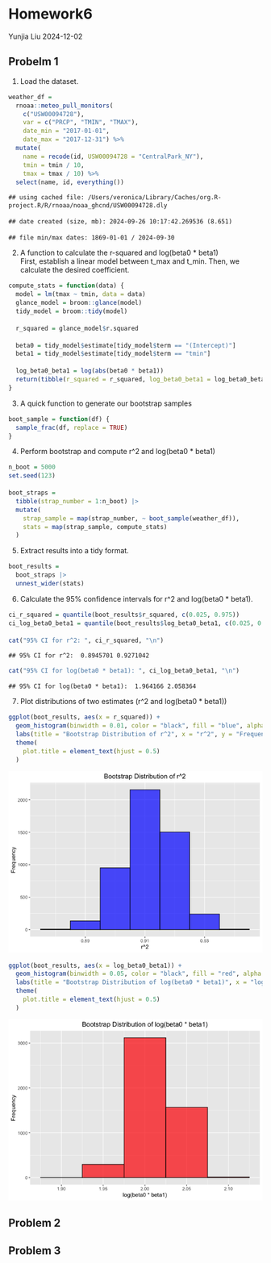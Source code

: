 Homework6
================
Yunjia Liu
2024-12-02

## Probelm 1

1.  Load the dataset.

``` r
weather_df = 
  rnoaa::meteo_pull_monitors(
    c("USW00094728"),
    var = c("PRCP", "TMIN", "TMAX"), 
    date_min = "2017-01-01",
    date_max = "2017-12-31") %>%
  mutate(
    name = recode(id, USW00094728 = "CentralPark_NY"),
    tmin = tmin / 10,
    tmax = tmax / 10) %>%
  select(name, id, everything())
```

    ## using cached file: /Users/veronica/Library/Caches/org.R-project.R/R/rnoaa/noaa_ghcnd/USW00094728.dly

    ## date created (size, mb): 2024-09-26 10:17:42.269536 (8.651)

    ## file min/max dates: 1869-01-01 / 2024-09-30

2.  A function to calculate the r-squared and log(beta0 \* beta1)  
    First, establish a linear model between t_max and t_min. Then, we
    calculate the desired coefficient.

``` r
compute_stats = function(data) {
  model = lm(tmax ~ tmin, data = data)
  glance_model = broom::glance(model)
  tidy_model = broom::tidy(model)
  
  r_squared = glance_model$r.squared
  
  beta0 = tidy_model$estimate[tidy_model$term == "(Intercept)"]
  beta1 = tidy_model$estimate[tidy_model$term == "tmin"]
  
  log_beta0_beta1 = log(abs(beta0 * beta1))
  return(tibble(r_squared = r_squared, log_beta0_beta1 = log_beta0_beta1))
}
```

3.  A quick function to generate our bootstrap samples

``` r
boot_sample = function(df) {
  sample_frac(df, replace = TRUE)
}
```

4.  Perform bootstrap and compute r^2 and log(beta0 \* beta1)

``` r
n_boot = 5000
set.seed(123)

boot_straps =
  tibble(strap_number = 1:n_boot) |>
  mutate(
    strap_sample = map(strap_number, ~ boot_sample(weather_df)),  
    stats = map(strap_sample, compute_stats)
  )
```

5.  Extract results into a tidy format.

``` r
boot_results = 
  boot_straps |>
  unnest_wider(stats)
```

6.  Calculate the 95% confidence intervals for r^2 and log(beta0 \*
    beta1).

``` r
ci_r_squared = quantile(boot_results$r_squared, c(0.025, 0.975))
ci_log_beta0_beta1 = quantile(boot_results$log_beta0_beta1, c(0.025, 0.975))

cat("95% CI for r^2: ", ci_r_squared, "\n")
```

    ## 95% CI for r^2:  0.8945701 0.9271042

``` r
cat("95% CI for log(beta0 * beta1): ", ci_log_beta0_beta1, "\n")
```

    ## 95% CI for log(beta0 * beta1):  1.964166 2.058364

7.  Plot distributions of two estimates (r^2 and log(beta0 \* beta1))

``` r
ggplot(boot_results, aes(x = r_squared)) +
  geom_histogram(binwidth = 0.01, color = "black", fill = "blue", alpha = 0.7) +
  labs(title = "Bootstrap Distribution of r^2", x = "r^2", y = "Frequency") +
  theme(
    plot.title = element_text(hjust = 0.5)
  )
```

![](homework6_files/figure-gfm/unnamed-chunk-7-1.png)<!-- -->

``` r
ggplot(boot_results, aes(x = log_beta0_beta1)) +
  geom_histogram(binwidth = 0.05, color = "black", fill = "red", alpha = 0.7) +
  labs(title = "Bootstrap Distribution of log(beta0 * beta1)", x = "log(beta0 * beta1)", y = "Frequency") +
  theme(
    plot.title = element_text(hjust = 0.5)
  )
```

![](homework6_files/figure-gfm/unnamed-chunk-7-2.png)<!-- -->

## Problem 2

## Problem 3
